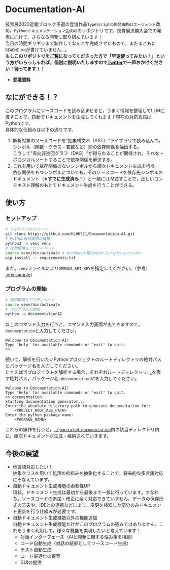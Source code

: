 # Documentation-AI
技育展2023近畿ブロック予選の登壇作品`TypeScriptの開発補助AIエージェント`改め，`Pythonドキュメンテーション生成AI`のリポジトリです。技育展決勝大会での発表に向けて，さらなる開発に取り組んでいます！  
当日の時間ギリギリまで制作してなんとか完成させたもので，まだまともに`README.md`が書けていません…。  
**もしこのリポジトリをご覧になってくださった方で「早速使ってみたい！」という方がいらっしゃれば，個別に説明いたしますので[Twitter](https://twitter.com/YAMAnoKUCHI_)で一声おかけください！待ってます！！**  
- [**登壇資料**](https://onedrive.live.com/edit.aspx?resid=27A40157802CF400!238738&ithint=file%2cpptx&ct=1691746036945&wdOrigin=OFFICECOM-WEB.MAIN.MRU)

## なにができる！？
このプログラムにソースコードを読み込ませると，うまく情報を整理してLLMに渡すことで，自動でドキュメントを生成してくれます！現在の対応言語はPythonです。  
具体的な仕組みは以下の通りです。
1. 解析対象のソースコードを"抽象構文木（AST）"ライブラリで読み込んで，シンボル（関数・クラス・変数など）間の依存関係を抽出する。  
   こうして"有向非巡回グラフ（DAG）"が得られることが期待され，それをトポロジカルソートすることで依存関係を解決する。
1. これを用いて依存関係のないシンボルから順次ドキュメント生成を行う。  
   依存関係をもつシンボルについても，そのソースコードを依存先シンボルのドキュメント（**※すでに生成済み！**）と一緒にLLM渡すことで，正しいコンテキスト理解のもとでドキュメント生成を行うことができる。


## 使い方
### セットアップ
``` sh
# リポジトリのクローン
git clone https://github.com/HLHHS11/Documentation-AI.git
# Python仮想環境の構築
python3 -m venv venv
# 仮想環境をアクティベート
source venv/bin/activate # Windowsの場合venv\Scripts\activate
pip install -r requirements.txt
```
また，`.env`ファイルにより`OPENAI_API_KEY`を指定してください。（参考: [.env.sample](./.env.sample)）
### プログラムの開始
``` sh
# 仮想環境をアクティベート
source venv/bin/activate
# プログラムの開始
python -m documentationAI
```
以上のコマンド入力を行うと，コマンド入力画面が出てきますので，`documentation`と入力してください。  
```
Welcome to Documentation-AI!
Type 'help' for available commands or 'exit' to quit.
>>
```
続いて，解析を行いたいPythonプロジェクトのルートディレクトリの絶対パスとパッケージ名を入力してください。  
たとえば当プロジェクトを解析する場合，それぞれルートディレクトリ: [`.`](.)を表す絶対パス，パッケージ名: `documentationAI`を入力してください。
```
Welcome to Documentation-AI!
Type 'help' for available commands or 'exit' to quit.
>> documentation
Starting documentation generator...
Enter the absolute dilectory path to generate documentation for:
    <PROJECT_ROOT_ABS_PATH>
Enter the python package name:
    <PACKAGE_NAME>
```
これらの操作を行うと，[`./generated_documentation`](./generated_documentation)内の該当ディレクトリ内に，順次ドキュメントが生成・格納されていきます。

## 今後の展望
- 他言語対応したい！  
  抽象クラスを用いて処理の枠組みを抽象化することで，将来的な多言語対応にそなえています。
- 自動ドキュメント生成機能の柔軟性UP  
  現状，ドキュメント生成は最初から最後まで一気に行っています。すなわち，ソースコードの追加・修正に全く対応できていません。データの保存形式の工夫や，IDEとの連携などにより，変更を検知した部分のみドキュメント更新を行う仕組みが必要です。
- 自動ドキュメント生成機能以外の機能追加  
  自動ドキュメント生成機能だけがこのプログラムの強みではありません。これをうまく利用して，様々な機能を実現したいと考えています！
  - 対話インターフェース（AIと開発に関する悩み事を相談）
  - コード自動生成（対話の結果としてソースコード生成）
  - テスト自動生成
  - コード最適化の提案
  - GUIの提供
